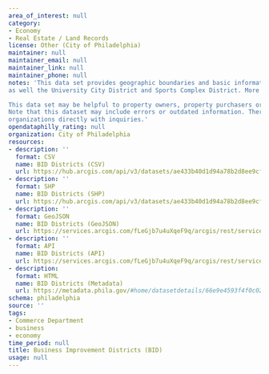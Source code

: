 ```yaml
---
area_of_interest: null
category:
- Economy
- Real Estate / Land Records
license: Other (City of Philadelphia)
maintainer: null
maintainer_email: null 
maintainer_link: null
maintainer_phone: null
notes: 'This data set provides geographic boundaries and basic information for Philadelphia’s 15 Business Improvement Districts (BID)
as well the University City District and Sports Complex District. More information available [here](https://www.phila.gov/departments/department-of-commerce/for-community-organizations/community-organization-support/)

This data set may be helpful to property owners, property purchasers or title companies seeking to know if a property exists within a BID. 
Note that this dataset may include errors or outdated information. Therefore, it is strongly recommended that interested parties contact BID 
organizations directly with inquiries.'
opendataphilly_rating: null
organization: City of Philadelphia
resources:
- description: ''
  format: CSV
  name: BID Districts (CSV)
  url: https://hub.arcgis.com/api/v3/datasets/ae433b40d1d94a78b2d8ee9cf6a9e44d_0/downloads/data?format=csv&spatialRefId=3857&where=1%3D1
- description: ''
  format: SHP
  name: BID Districts (SHP)
  url: https://hub.arcgis.com/api/v3/datasets/ae433b40d1d94a78b2d8ee9cf6a9e44d_0/downloads/data?format=shp&spatialRefId=3857&where=1%3D1
- description: ''
  format: GeoJSON
  name: BID Districts (GeoJSON)
  url: https://services.arcgis.com/fLeGjb7u4uXqeF9q/arcgis/rest/services/business_improvement_districts/FeatureServer/0/query?outFields=*&where=1%3D1&f=geojson  
- description: ''
  format: API
  name: BID Districts (API)
  url: https://services.arcgis.com/fLeGjb7u4uXqeF9q/arcgis/rest/services/business_improvement_districts/FeatureServer/0/query?outFields=*&where=1%3D1
- description:
  format: HTML
  name: BID Districts (Metadata)
  url: https://metadata.phila.gov/#home/datasetdetails/66e9e4593f4f0c02f116a84e/representationdetails/66e9e45a3f4f0c02f116a879/
schema: philadelphia
source: ''
tags:
- Commerce Department
- business
- economy
time_period: null
title: Business Improvement Districts (BID)
usage: null
---
```


